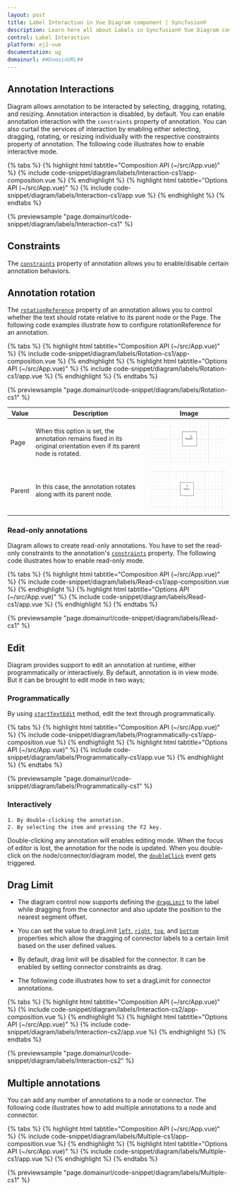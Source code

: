 ```yaml
---
layout: post
title: Label Interaction in Vue Diagram component | Syncfusion®
description: Learn here all about Labels in Syncfusion® Vue Diagram component of Syncfusion Essential® JS 2 and more.
control: Label Interaction
platform: ej2-vue
documentation: ug
domainurl: ##DomainURL##
---
```


## Annotation Interactions

Diagram allows annotation to be interacted by selecting, dragging, rotating, and resizing. Annotation interaction is disabled, by default. You can enable annotation interaction with the `constraints` property of annotation. You can also curtail the services of interaction by enabling either selecting, dragging, rotating, or resizing individually with the respective constraints property of annotation. The following code illustrates how to enable interactive mode.

{% tabs %}
{% highlight html tabtitle="Composition API (~/src/App.vue)" %}
{% include code-snippet/diagram/labels/Interaction-cs1/app-composition.vue %}
{% endhighlight %}
{% highlight html tabtitle="Options API (~/src/App.vue)" %}
{% include code-snippet/diagram/labels/Interaction-cs1/app.vue %}
{% endhighlight %}
{% endtabs %}
        
{% previewsample "page.domainurl/code-snippet/diagram/labels/Interaction-cs1" %}

## Constraints

The [`constraints`](https://ej2.syncfusion.com/vue/documentation/diagram/constraints#annotation-constraints) property of annotation allows you to enable/disable certain annotation behaviors.

## Annotation rotation

The [`rotationReference`](https://helpej2.syncfusion.com/vue/documentation/api/diagram/shapeAnnotationModel/#rotationreference) property of an annotation allows you to control whether the text should rotate relative to its parent node or the Page. The following code examples illustrate how to configure rotationReference for an annotation.

{% tabs %}
{% highlight html tabtitle="Composition API (~/src/App.vue)" %}
{% include code-snippet/diagram/labels/Rotation-cs1/app-composition.vue %}
{% endhighlight %}
{% highlight html tabtitle="Options API (~/src/App.vue)" %}
{% include code-snippet/diagram/labels/Rotation-cs1/app.vue %}
{% endhighlight %}
{% endtabs %}
        
{% previewsample "page.domainurl/code-snippet/diagram/labels/Rotation-cs1" %}

| Value | Description | Image |
| -------- | -------- | -------- |
| Page | When this option is set, the annotation remains fixed in its original orientation even if its parent node is rotated. | ![No_Rotation](images/page_rotationreference.gif) |
| Parent | In this case, the annotation rotates along with its parent node. | ![Rotation](images/parent_rotationreference.gif)|

### Read-only annotations

Diagram allows to create read-only annotations. You have to set the read-only constraints to the annotation's [`constraints`](https://helpej2.syncfusion.com/vue/documentation/api/diagram/annotationModel/#constraints) property. The following code illustrates how to enable read-only mode.

{% tabs %}
{% highlight html tabtitle="Composition API (~/src/App.vue)" %}
{% include code-snippet/diagram/labels/Read-cs1/app-composition.vue %}
{% endhighlight %}
{% highlight html tabtitle="Options API (~/src/App.vue)" %}
{% include code-snippet/diagram/labels/Read-cs1/app.vue %}
{% endhighlight %}
{% endtabs %}
        
{% previewsample "page.domainurl/code-snippet/diagram/labels/Read-cs1" %}

## Edit

Diagram provides support to edit an annotation at runtime, either programmatically or interactively. By default, annotation is in view mode. But it can be brought to edit mode in two ways;

### Programmatically
By using [`startTextEdit`](https://helpej2.syncfusion.com/vue/documentation/api/diagram/#starttextedit) method, edit the text through programmatically.

{% tabs %}
{% highlight html tabtitle="Composition API (~/src/App.vue)" %}
{% include code-snippet/diagram/labels/Programmatically-cs1/app-composition.vue %}
{% endhighlight %}
{% highlight html tabtitle="Options API (~/src/App.vue)" %}
{% include code-snippet/diagram/labels/Programmatically-cs1/app.vue %}
{% endhighlight %}
{% endtabs %}
        
{% previewsample "page.domainurl/code-snippet/diagram/labels/Programmatically-cs1" %}

### Interactively
    1. By double-clicking the annotation.
    2. By selecting the item and pressing the F2 key.

Double-clicking any annotation will enables editing mode. When the focus of editor is lost, the annotation for the node is updated. When you double-click on the node/connector/diagram model, the [`doubleClick`](https://helpej2.syncfusion.com/vue/documentation/api/diagram/#doubleclick) event gets triggered.

## Drag Limit

* The diagram control now supports defining the [`dragLimit`](https://helpej2.syncfusion.com/vue/documentation/api/diagram/annotationModel/#draglimit) to the label while dragging from the connector and also update the position to the nearest segment offset.

* You can set the value to dragLimit [`left`](https://helpej2.syncfusion.com/vue/documentation/api/diagram/marginModel/#left), [`right`](https://helpej2.syncfusion.com/vue/documentation/api/diagram/marginModel/#left), [`top`](https://helpej2.syncfusion.com/vue/documentation/api/diagram/marginModel/#top), and [`bottom`](https://helpej2.syncfusion.com/vue/documentation/api/diagram/marginModel/#bottom) properties which allow the dragging of connector labels to a certain limit based on the user defined values.

* By default, drag limit will be disabled for the connector. It can be enabled by setting connector constraints as drag.

* The following code illustrates how to set a dragLimit for connector annotations.

{% tabs %}
{% highlight html tabtitle="Composition API (~/src/App.vue)" %}
{% include code-snippet/diagram/labels/Interaction-cs2/app-composition.vue %}
{% endhighlight %}
{% highlight html tabtitle="Options API (~/src/App.vue)" %}
{% include code-snippet/diagram/labels/Interaction-cs2/app.vue %}
{% endhighlight %}
{% endtabs %}
        
{% previewsample "page.domainurl/code-snippet/diagram/labels/Interaction-cs2" %}

## Multiple annotations

You can add any number of annotations to a node or connector. The following code illustrates how to add multiple annotations to a node and connector.

{% tabs %}
{% highlight html tabtitle="Composition API (~/src/App.vue)" %}
{% include code-snippet/diagram/labels/Multiple-cs1/app-composition.vue %}
{% endhighlight %}
{% highlight html tabtitle="Options API (~/src/App.vue)" %}
{% include code-snippet/diagram/labels/Multiple-cs1/app.vue %}
{% endhighlight %}
{% endtabs %}
        
{% previewsample "page.domainurl/code-snippet/diagram/labels/Multiple-cs1" %}
